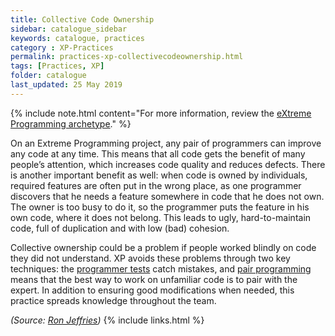 ```yaml
---
title: Collective Code Ownership
sidebar: catalogue_sidebar
keywords: catalogue, practices
category : XP-Practices
permalink: practices-xp-collectivecodeownership.html
tags: [Practices, XP]
folder: catalogue
last_updated: 25 May 2019
---
```


{% include note.html content="For more information, review the [eXtreme Programming archetype](/archetype/XP)." %}

On an Extreme Programming project, any pair of programmers can improve any code at any time. This means that all code gets the benefit of many people’s attention, which increases code quality and reduces defects. There is another important benefit as well: when code is owned by individuals, required features are often put in the wrong place, as one programmer discovers that he needs a feature somewhere in code that he does not own. The owner is too busy to do it, so the programmer puts the feature in his own code, where it does not belong. This leads to ugly, hard-to-maintain code, full of duplication and with low (bad) cohesion.

Collective ownership could be a problem if people worked blindly on code they did not understand. XP avoids these problems through two key techniques: the [programmer tests](/practice/TDD) catch mistakes, and [pair programming](/practice/PairProgramming) means that the best way to work on unfamiliar code is to pair with the expert. In addition to ensuring good modifications when needed, this practice spreads knowledge throughout the team.

*(Source: [Ron Jeffries](http://ronjeffries.com/xprog/what-is-extreme-programming))*
{% include links.html %}
